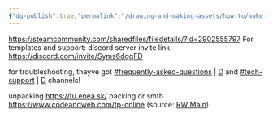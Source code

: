 ```yaml
---
{"dg-publish":true,"permalink":"/drawing-and-making-assets/how-to/make-dms-skin/"}
---
```


https://steamcommunity.com/sharedfiles/filedetails/?id=2902555797
For templates and support: discord server invite link
https://discord.com/invite/Syms6dqqFD

for troubleshooting, theyve got [\#frequently-asked-questions](https://discord.com/channels/903842809734389760/1087143800054501518) | [D](discord://discord.com/channels/903842809734389760/1087143800054501518) and [\#tech-support](https://discord.com/channels/903842809734389760/1086942072327647253) | [D](discord://discord.com/channels/903842809734389760/1086942072327647253) channels! 

unpacking
https://tu.enea.sk/
packing or smth
https://www.codeandweb.com/tp-online
(source: [RW Main](https://discord.com/channels/291184728944410624/838185248981385256/1098995144923041843))